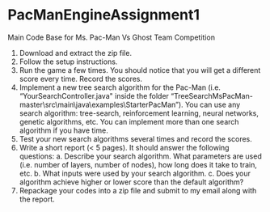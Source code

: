 # PacManEngineAssignment1
Main Code Base for Ms. Pac-Man Vs Ghost Team Competition

1.	Download and extract the zip file.
2.	Follow the setup instructions.
3.	Run the game a few times. You should notice that you will get a different score every time. Record the scores.
4.	Implement a new tree search algorithm for the Pac-Man (i.e. “YourSearchController.java" inside the folder “TreeSearchMsPacMan-master\src\main\java\examples\StarterPacMan”). 
You can use any search algorithm: tree-search, reinforcement learning, neural networks, genetic algorithms, etc.
You can implement more than one search algorithm if you have time.
5.	Test your new search algorithms several times and record the scores.
6.	Write a short report (< 5 pages). It should answer the following questions:
  a.	Describe your search algorithm. What parameters are used (i.e. number of layers, number of nodes), how long does it take to train, etc.
  b.	What inputs were used by your search algorithm.
  c.	Does your algorithm achieve higher or lower score than the default algorithm?
7.	Repackage your codes into a zip file and submit to my email along with the report.
